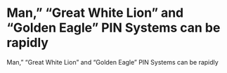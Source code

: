 # Man,” “Great White Lion” and “Golden Eagle” PIN Systems can be rapidly

Man,” “Great White Lion” and “Golden Eagle” PIN Systems can be rapidly
